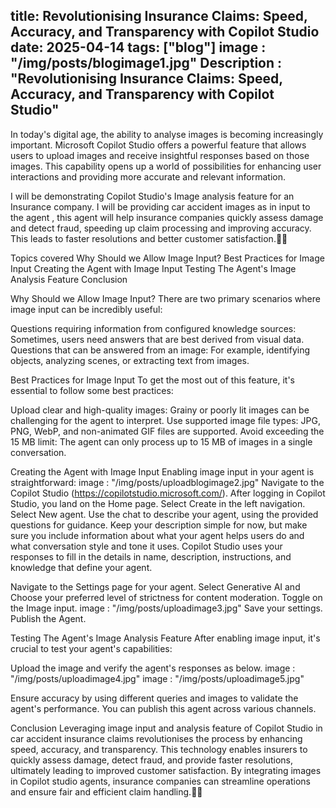 title: Revolutionising Insurance Claims: Speed, Accuracy, and Transparency with Copilot Studio
date: 2025-04-14
tags: ["blog"]
image : "/img/posts/blogimage1.jpg"
Description  : "Revolutionising Insurance Claims: Speed, Accuracy, and Transparency with Copilot Studio"
---
In today's digital age, the ability to analyse images is becoming increasingly important. Microsoft Copilot Studio offers a powerful feature that allows users to upload images and receive insightful responses based on those images. This capability opens up a world of possibilities for enhancing user interactions and providing more accurate and relevant information.

I will be demonstrating Copilot Studio's Image analysis feature for an Insurance company. I will be providing car accident images as in input to the agent , this agent will help insurance companies quickly assess damage and detect fraud, speeding up claim processing and improving accuracy. This leads to faster resolutions and better customer satisfaction.🚗📸

Topics covered
Why Should we Allow Image Input?
Best Practices for Image Input
Creating the Agent with Image Input
Testing The Agent's Image Analysis Feature
Conclusion



Why Should we Allow Image Input?
There are two primary scenarios where image input can be incredibly useful:

Questions requiring information from configured knowledge sources: Sometimes, users need answers that are best derived from visual data.
Questions that can be answered from an image: For example, identifying objects, analyzing scenes, or extracting text from images.

Best Practices for Image Input
To get the most out of this feature, it's essential to follow some best practices:

Upload clear and high-quality images: Grainy or poorly lit images can be challenging for the agent to interpret.
Use supported image file types: JPG, PNG, WebP, and non-animated GIF files are supported.
Avoid exceeding the 15 MB limit: The agent can only process up to 15 MB of images in a single conversation.

Creating the Agent with Image Input
Enabling image input in your agent is straightforward:
image : "/img/posts/uploadblogimage2.jpg"
Navigate to the Copilot Studio (https://copilotstudio.microsoft.com/).
After logging in Copilot Studio, you land on the Home page. Select Create in the left navigation.
 Select New agent.
Use the chat to describe your agent, using the provided questions for guidance.
Keep your description simple for now, but make sure you include information about what your agent helps users do and what conversation style and tone it uses. Copilot Studio uses your responses to fill in the details in name, description, instructions, and knowledge that define your agent.

Navigate to the Settings page for your agent.
Select Generative AI and Choose your preferred level of strictness for content moderation.
Toggle on the Image input.
image : "/img/posts/uploadimage3.jpg"
Save your settings.
Publish the Agent.

Testing The Agent's Image Analysis Feature
After enabling image input, it's crucial to test your agent's capabilities:

Upload the image and verify the agent's responses as below.
image : "/img/posts/uploadimage4.jpg"
 image : "/img/posts/uploadimage5.jpg"

Ensure accuracy by using different queries and images to validate the agent's performance.
You can publish this agent across various channels.

Conclusion
Leveraging image input and analysis feature of Copilot Studio in car accident insurance claims revolutionises the process by enhancing speed, accuracy, and transparency. This technology enables insurers to quickly assess damage, detect fraud, and provide faster resolutions, ultimately leading to improved customer satisfaction. By integrating images in Copilot studio agents, insurance companies can streamline operations and ensure fair and efficient claim handling.🚗📸